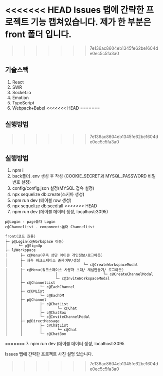 <<<<<<< HEAD
Issues 탭에 간략한 프로젝트 기능 캡쳐있습니다.
제가 한 부분은 front 폴더 입니다.
=======
>>>>>>> 7e136ac8604eb1345fe62be1604de0ec5c5fa3a0
## 기술스택
1. React
2. SWR
3. Socket.io
4. Emotion
5. TypeScript
6. Webpack+Babel
<<<<<<< HEAD
=======

## 실행방법
>>>>>>> 7e136ac8604eb1345fe62be1604de0ec5c5fa3a0

## 실행방법
1. npm i
2. back폴더 .env 생성 후 작성 (COOKIE_SECRET과 MYSQL_PASSWORD 비밀번호 설정)
3. config/config.json 설정(MYSQL 접속 설정)
4. npx sequelize db:create(스키마 생성)
5. npm run dev (테이블 row 생성)
6. npx sequelize db:seed:all
<<<<<<< HEAD
7. npm run dev (데이블 데이터 생성, localhost:3095)
```text
p@Login - page폴더 Login
c@ChannelList - components폴더 ChannelList

front(코드 흐름)
├─ p@Login(c@Workspace 이동)
│     └─ p@SignUp
├─ l@Workspace
│      ├─ c@Menu(우측 상단 아이콘 개인정보/로그아웃)
│      ├─ 좌측 워크스페이스 존재여부/생성
│      │                            └─ c@CreateWorkspaceModal
│      ├─ c@Menu(워크스페이스 사용자 초대/ 채널만들기/ 로그아웃)      
│      │               │                     └─ c@CreateChannelModal
│      │               └─ c@InviteWorkspaceModal
│      ├─ c@ChannelList
│      │        └─ c@EachChannel
│      ├─ c@DMList
│      │        └─ c@EachDM
│      ├─ p@Channel
│      │        ├─ c@ChatList
│      │        │       └─ c@Chat
│      │        ├─ c@ChatBox
│      │        └─ c@InviteChannelModal
│      ├─ p@DirectMessage
│      │        ├─ c@ChatList
│      │        │       └─ c@Chat
│      │        └─ c@ChatBox

```
=======
7. npm run dev (데이블 데이터 생성, localhost:3095

Issues 탭에 간략한 프로젝트 사진 설명 있습니다.
>>>>>>> 7e136ac8604eb1345fe62be1604de0ec5c5fa3a0
